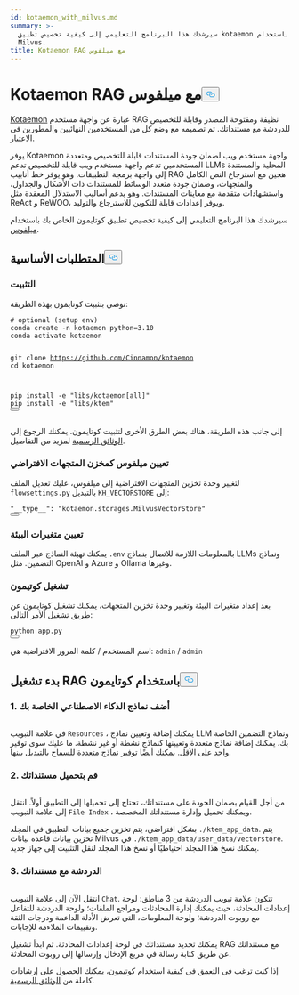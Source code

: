 ```yaml
---
id: kotaemon_with_milvus.md
summary: >-
  سيرشدك هذا البرنامج التعليمي إلى كيفية تخصيص تطبيق kotaemon الخاص بك باستخدام
  Milvus.
title: Kotaemon RAG مع ميلفوس
---
```

<h1 id="Kotaemon-RAG-with-Milvus" class="common-anchor-header">Kotaemon RAG مع ميلفوس<button data-href="#Kotaemon-RAG-with-Milvus" class="anchor-icon" translate="no">
      <svg translate="no"
        aria-hidden="true"
        focusable="false"
        height="20"
        version="1.1"
        viewBox="0 0 16 16"
        width="16"
      >
        <path
          fill="#0092E4"
          fill-rule="evenodd"
          d="M4 9h1v1H4c-1.5 0-3-1.69-3-3.5S2.55 3 4 3h4c1.45 0 3 1.69 3 3.5 0 1.41-.91 2.72-2 3.25V8.59c.58-.45 1-1.27 1-2.09C10 5.22 8.98 4 8 4H4c-.98 0-2 1.22-2 2.5S3 9 4 9zm9-3h-1v1h1c1 0 2 1.22 2 2.5S13.98 12 13 12H9c-.98 0-2-1.22-2-2.5 0-.83.42-1.64 1-2.09V6.25c-1.09.53-2 1.84-2 3.25C6 11.31 7.55 13 9 13h4c1.45 0 3-1.69 3-3.5S14.5 6 13 6z"
        ></path>
      </svg>
    </button></h1><p><a href="https://github.com/Cinnamon/kotaemon">Kotaemon</a> عبارة عن واجهة مستخدم RAG نظيفة ومفتوحة المصدر وقابلة للتخصيص للدردشة مع مستنداتك. تم تصميمه مع وضع كل من المستخدمين النهائيين والمطورين في الاعتبار.</p>
<p>يوفر Kotaemon واجهة مستخدم ويب لضمان جودة المستندات قابلة للتخصيص ومتعددة المستخدمين تدعم واجهة مستخدم ويب قابلة للتخصيص تدعم LLMs المحلية والمستندة إلى واجهة برمجة التطبيقات. وهو يوفر خط أنابيب RAG هجين مع استرجاع النص الكامل والمتجهات، وضمان جودة متعدد الوسائط للمستندات ذات الأشكال والجداول، واستشهادات متقدمة مع معاينات المستندات. وهو يدعم أساليب الاستدلال المعقدة مثل ReAct و ReWOO، ويوفر إعدادات قابلة للتكوين للاسترجاع والتوليد.</p>
<p>سيرشدك هذا البرنامج التعليمي إلى كيفية تخصيص تطبيق كوتايمون الخاص بك باستخدام <a href="https://milvus.io/">ميلفوس</a>.</p>
<h2 id="Prerequisites" class="common-anchor-header">المتطلبات الأساسية<button data-href="#Prerequisites" class="anchor-icon" translate="no">
      <svg translate="no"
        aria-hidden="true"
        focusable="false"
        height="20"
        version="1.1"
        viewBox="0 0 16 16"
        width="16"
      >
        <path
          fill="#0092E4"
          fill-rule="evenodd"
          d="M4 9h1v1H4c-1.5 0-3-1.69-3-3.5S2.55 3 4 3h4c1.45 0 3 1.69 3 3.5 0 1.41-.91 2.72-2 3.25V8.59c.58-.45 1-1.27 1-2.09C10 5.22 8.98 4 8 4H4c-.98 0-2 1.22-2 2.5S3 9 4 9zm9-3h-1v1h1c1 0 2 1.22 2 2.5S13.98 12 13 12H9c-.98 0-2-1.22-2-2.5 0-.83.42-1.64 1-2.09V6.25c-1.09.53-2 1.84-2 3.25C6 11.31 7.55 13 9 13h4c1.45 0 3-1.69 3-3.5S14.5 6 13 6z"
        ></path>
      </svg>
    </button></h2><h3 id="Installation" class="common-anchor-header">التثبيت</h3><p>نوصي بتثبيت كوتايمون بهذه الطريقة:</p>
<pre><code translate="no" class="language-shell"><span class="hljs-comment"># optional (setup env)</span>
conda create -n kotaemon python=3.10
conda activate kotaemon

git <span class="hljs-built_in">clone</span> https://github.com/Cinnamon/kotaemon
<span class="hljs-built_in">cd</span> kotaemon

pip install -e <span class="hljs-string">&quot;libs/kotaemon[all]&quot;</span>
pip install -e <span class="hljs-string">&quot;libs/ktem&quot;</span>
<button class="copy-code-btn"></button></code></pre>
<p>إلى جانب هذه الطريقة، هناك بعض الطرق الأخرى لتثبيت كوتايمون. يمكنك الرجوع إلى <a href="https://github.com/Cinnamon/kotaemon?tab=readme-ov-file#installation">الوثائق الرسمية</a> لمزيد من التفاصيل.</p>
<h3 id="Set-Milvus-as-the-default-vector-storage" class="common-anchor-header">تعيين ميلفوس كمخزن المتجهات الافتراضي</h3><p>لتغيير وحدة تخزين المتجهات الافتراضية إلى ميلفوس، عليك تعديل الملف <code translate="no">flowsettings.py</code> بالتبديل <code translate="no">KH_VECTORSTORE</code> إلى:</p>
<pre><code translate="no" class="language-python"><span class="hljs-string">&quot;__type__&quot;</span>: <span class="hljs-string">&quot;kotaemon.storages.MilvusVectorStore&quot;</span>
<button class="copy-code-btn"></button></code></pre>
<h3 id="Set-Environment-Variables" class="common-anchor-header">تعيين متغيرات البيئة</h3><p>يمكنك تهيئة النماذج عبر الملف <code translate="no">.env</code> بالمعلومات اللازمة للاتصال بنماذج LLMs ونماذج التضمين. مثل OpenAI و Azure و Ollama وغيرها.</p>
<h3 id="Run-Kotaemon" class="common-anchor-header">تشغيل كوتيمون</h3><p>بعد إعداد متغيرات البيئة وتغيير وحدة تخزين المتجهات، يمكنك تشغيل كوتايمون عن طريق تشغيل الأمر التالي:</p>
<pre><code translate="no" class="language-shell">python app.py
<button class="copy-code-btn"></button></code></pre>
<p>اسم المستخدم / كلمة المرور الافتراضية هي: <code translate="no">admin</code> / <code translate="no">admin</code></p>
<h2 id="Start-RAG-with-kotaemon" class="common-anchor-header">بدء تشغيل RAG باستخدام كوتايمون<button data-href="#Start-RAG-with-kotaemon" class="anchor-icon" translate="no">
      <svg translate="no"
        aria-hidden="true"
        focusable="false"
        height="20"
        version="1.1"
        viewBox="0 0 16 16"
        width="16"
      >
        <path
          fill="#0092E4"
          fill-rule="evenodd"
          d="M4 9h1v1H4c-1.5 0-3-1.69-3-3.5S2.55 3 4 3h4c1.45 0 3 1.69 3 3.5 0 1.41-.91 2.72-2 3.25V8.59c.58-.45 1-1.27 1-2.09C10 5.22 8.98 4 8 4H4c-.98 0-2 1.22-2 2.5S3 9 4 9zm9-3h-1v1h1c1 0 2 1.22 2 2.5S13.98 12 13 12H9c-.98 0-2-1.22-2-2.5 0-.83.42-1.64 1-2.09V6.25c-1.09.53-2 1.84-2 3.25C6 11.31 7.55 13 9 13h4c1.45 0 3-1.69 3-3.5S14.5 6 13 6z"
        ></path>
      </svg>
    </button></h2><h3 id="1-Add-your-AI-models" class="common-anchor-header">1. أضف نماذج الذكاء الاصطناعي الخاصة بك</h3><p>
  <span class="img-wrapper">
    <img translate="no" src="/docs/v2.5.x/assets/kotaemon_1.png" alt="" class="doc-image" id="" />
    <span></span>
  </span>
</p>
<p>في علامة التبويب <code translate="no">Resources</code> ، يمكنك إضافة وتعيين نماذج LLM ونماذج التضمين الخاصة بك. يمكنك إضافة نماذج متعددة وتعيينها كنماذج نشطة أو غير نشطة. ما عليك سوى توفير واحد على الأقل. يمكنك أيضًا توفير نماذج متعددة للسماح بالتبديل بينها.</p>
<h3 id="2-Upload-your-documents" class="common-anchor-header">2. قم بتحميل مستنداتك</h3><p>
  <span class="img-wrapper">
    <img translate="no" src="/docs/v2.5.x/assets/kotaemon_2.png" alt="" class="doc-image" id="" />
    <span></span>
  </span>
</p>
<p>من أجل القيام بضمان الجودة على مستنداتك، تحتاج إلى تحميلها إلى التطبيق أولاً. انتقل إلى علامة التبويب <code translate="no">File Index</code> ، ويمكنك تحميل وإدارة مستنداتك المخصصة.</p>
<p>بشكل افتراضي، يتم تخزين جميع بيانات التطبيق في المجلد <code translate="no">./ktem_app_data</code>. يتم تخزين بيانات قاعدة بيانات Milvus في <code translate="no">./ktem_app_data/user_data/vectorstore</code>. يمكنك نسخ هذا المجلد احتياطيًا أو نسخ هذا المجلد لنقل التثبيت إلى جهاز جديد.</p>
<h3 id="3-Chat-with-your-documents" class="common-anchor-header">3. الدردشة مع مستنداتك</h3><p>
  <span class="img-wrapper">
    <img translate="no" src="/docs/v2.5.x/assets/kotaemon_3.png" alt="" class="doc-image" id="" />
    <span></span>
  </span>
</p>
<p>انتقل الآن إلى علامة التبويب <code translate="no">Chat</code>. تتكون علامة تبويب الدردشة من 3 مناطق: لوحة إعدادات المحادثة، حيث يمكنك إدارة المحادثات ومراجع الملفات؛ ولوحة الدردشة للتفاعل مع روبوت الدردشة؛ ولوحة المعلومات، التي تعرض الأدلة الداعمة ودرجات الثقة وتقييمات الملاءمة للإجابات.</p>
<p>يمكنك تحديد مستنداتك في لوحة إعدادات المحادثة. ثم ابدأ تشغيل RAG مع مستنداتك عن طريق كتابة رسالة في مربع الإدخال وإرسالها إلى روبوت المحادثة.</p>
<p>إذا كنت ترغب في التعمق في كيفية استخدام كوتيمون، يمكنك الحصول على إرشادات كاملة من <a href="https://cinnamon.github.io/kotaemon/usage/">الوثائق الرسمية</a>.</p>
